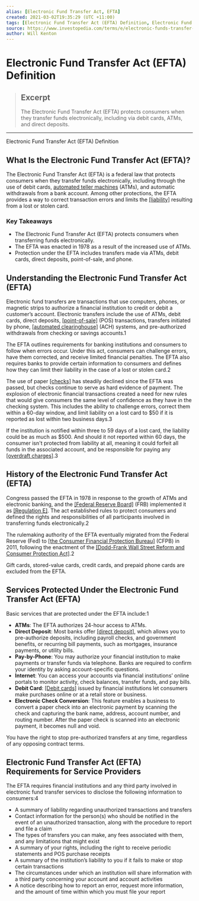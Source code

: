 ```yaml
---
alias: [Electronic Fund Transfer Act, EFTA]
created: 2021-03-02T19:35:29 (UTC +11:00)
tags: [Electronic Fund Transfer Act (EFTA) Definition, Electronic Fund Transfer Act (EFTA) Definition]
source: https://www.investopedia.com/terms/e/electronic-funds-transfer-act.asp
author: Will Kenton
---
```


# Electronic Fund Transfer Act (EFTA) Definition

> ## Excerpt
> The Electronic Fund Transfer Act (EFTA) protects consumers when they transfer funds electronically, including via debit cards, ATMs, and direct deposits.

---

Electronic Fund Transfer Act (EFTA) Definition
## What Is the Electronic Fund Transfer Act (EFTA)?

The Electronic Fund Transfer Act (EFTA) is a federal law that protects consumers when they transfer funds electronically, including through the use of debit cards, [automated teller machines](https://www.investopedia.com/terms/a/atm.asp) (ATMs), and automatic withdrawals from a bank account. Among other protections, the EFTA provides a way to correct transaction errors and limits the [[liability]](https://www.investopedia.com/terms/l/liability.asp) resulting from a lost or stolen card.

### Key Takeaways

-   The Electronic Fund Transfer Act (EFTA) protects consumers when transferring funds electronically.
-   The EFTA was enacted in 1978 as a result of the increased use of ATMs.
-   Protection under the EFTA includes transfers made via ATMs, debit cards, direct deposits, point-of-sale, and phone.

## Understanding the Electronic Fund Transfer Act (EFTA)

Electronic fund transfers are transactions that use computers, phones, or magnetic strips to authorize a financial institution to credit or debit a customer’s account. Electronic transfers include the use of ATMs, debit cards, direct deposits, [[point-of-sale]](https://www.investopedia.com/terms/p/point-of-sale.asp) (POS) transactions, transfers initiated by phone, [[automated clearinghouse]](https://www.investopedia.com/terms/a/ach.asp) (ACH) systems, and pre-authorized withdrawals from checking or savings accounts.1

The EFTA outlines requirements for banking institutions and consumers to follow when errors occur. Under this act, consumers can challenge errors, have them corrected, and receive limited financial penalties. The EFTA also requires banks to provide certain information to consumers and defines how they can limit their liability in the case of a lost or stolen card.2

The use of paper [[checks]](https://www.investopedia.com/terms/c/check.asp) has steadily declined since the EFTA was passed, but checks continue to serve as hard evidence of payment. The explosion of electronic financial transactions created a need for new rules that would give consumers the same level of confidence as they have in the checking system. This includes the ability to challenge errors, correct them within a 60-day window, and limit liability on a lost card to $50 if it is reported as lost within two business days.3

If the institution is notified within three to 59 days of a lost card, the liability could be as much as $500. And should it not reported within 60 days, the consumer isn't protected from liability at all, meaning it could forfeit all funds in the associated account, and be responsible for paying any [[overdraft charges]](https://www.investopedia.com/articles/personal-finance/021315/how-overdraft-fees-work-and-how-avoid-them.asp).3

## History of the Electronic Fund Transfer Act (EFTA)

Congress passed the EFTA in 1978 in response to the growth of ATMs and electronic banking, and the [[Federal Reserve Board]](https://www.investopedia.com/terms/f/frb.asp) (FRB) implemented it as [[Regulation E]](https://www.investopedia.com/terms/r/regulation-e.asp). The act established rules to protect consumers and defined the rights and responsibilities of all participants involved in transferring funds electronically.2

The rulemaking authority of the EFTA eventually migrated from the Federal Reserve (Fed) to [[the Consumer Financial Protection Bureau]](https://www.investopedia.com/terms/c/consumer-financial-protection-bureau-cfpb.asp) (CFPB) in 2011, following the enactment of the [[Dodd-Frank Wall Street Reform and Consumer Protection Act]](https://www.investopedia.com/terms/d/dodd-frank-financial-regulatory-reform-bill.asp).2

Gift cards, stored-value cards, credit cards, and prepaid phone cards are excluded from the EFTA.

## Services Protected Under the Electronic Fund Transfer Act (EFTA)

Basic services that are protected under the EFTA include:1

-   **ATMs**: The EFTA authorizes 24-hour access to ATMs.
-   **Direct Deposit**: Most banks offer [[direct deposit]](https://www.investopedia.com/terms/d/directdeposit.asp), which allows you to pre-authorize deposits, including payroll checks, and government benefits, or recurring bill payments, such as mortgages, insurance payments, or utility bills.
-   **Pay-by-Phone**: You may authorize your financial institution to make payments or transfer funds via telephone. Banks are required to confirm your identity by asking account-specific questions.
-   **Internet**: You can access your accounts via financial institutions’ online portals to monitor activity, check balances, transfer funds, and pay bills.
-   **Debit Card**: [[Debit cards]](https://www.investopedia.com/terms/d/debitcard.asp) issued by financial institutions let consumers make purchases online or at a retail store or business.
-   **Electronic Check Conversion**: This feature enables a business to convert a paper check into an electronic payment by scanning the check and capturing the bank name, address, account number, and routing number. After the paper check is scanned into an electronic payment, it becomes null and void.

You have the right to stop pre-authorized transfers at any time, regardless of any opposing contract terms.

## Electronic Fund Transfer Act (EFTA) Requirements for Service Providers

The EFTA requires financial institutions and any third party involved in electronic fund transfer services to disclose the following information to consumers:4

-   A summary of liability regarding unauthorized transactions and transfers
-   Contact information for the person(s) who should be notified in the event of an unauthorized transaction, along with the procedure to report and file a claim
-   The types of transfers you can make, any fees associated with them, and any limitations that might exist
-   A summary of your rights, including the right to receive periodic statements and POS purchase receipts
-   A summary of the institution’s liability to you if it fails to make or stop certain transactions
-   The circumstances under which an institution will share information with a third party concerning your account and account activities
-   A notice describing how to report an error, request more information, and the amount of time within which you must file your report
